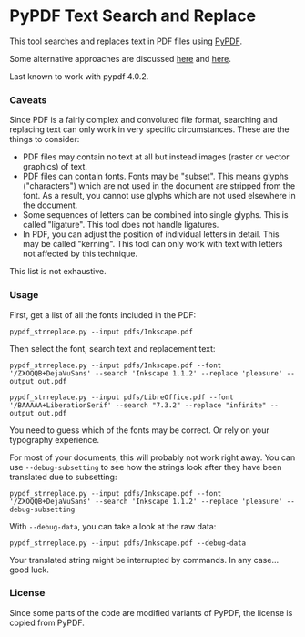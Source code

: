 # PyPDF Text Search and Replace

This tool searches and replaces text in PDF files using [PyPDF](https://github.com/py-pdf/pypdf).

Some alternative approaches are discussed [here](https://stackoverflow.com/questions/41769120/search-and-replace-for-text-within-a-pdf-in-python/) and 
[here](https://stackoverflow.com/questions/31703037/how-can-i-change-modify-replace-text-in-a-pdf-using-python).

Last known to work with pypdf 4.0.2.

### Caveats

Since PDF is a fairly complex and convoluted file format, searching and replacing text can only work in very specific circumstances. These are the things to consider:

* PDF files may contain no text at all but instead images (raster or vector graphics) of text.
* PDF files can contain fonts. Fonts may be "subset". This means glyphs ("characters") which are not used in the document are stripped from the font. As a result, you cannot use glyphs which are not used elsewhere in the document.
* Some sequences of letters can be combined into single glyphs. This is called "ligature". This tool does not handle ligatures.
* In PDF, you can adjust the position of individual letters in detail. This may be called "kerning". This tool can only work with text with letters not affected by this technique.

This list is not exhaustive.

### Usage

First, get a list of all the fonts included in the PDF:

    pypdf_strreplace.py --input pdfs/Inkscape.pdf

Then select the font, search text and replacement text:

    pypdf_strreplace.py --input pdfs/Inkscape.pdf --font '/ZXOQQB+DejaVuSans' --search 'Inkscape 1.1.2' --replace 'pleasure' --output out.pdf 

    pypdf_strreplace.py --input pdfs/LibreOffice.pdf --font '/BAAAAA+LiberationSerif' --search "7.3.2" --replace "infinite" --output out.pdf

You need to guess which of the fonts may be correct. Or rely on your typography experience.

For most of your documents, this will probably not work right away. You can use `--debug-subsetting` to see how the strings look after they have been translated due to subsetting:

    pypdf_strreplace.py --input pdfs/Inkscape.pdf --font '/ZXOQQB+DejaVuSans' --search 'Inkscape 1.1.2' --replace 'pleasure' --debug-subsetting

With `--debug-data`, you can take a look at the raw data:

    pypdf_strreplace.py --input pdfs/Inkscape.pdf --debug-data

Your translated string might be interrupted by commands. In any case… good luck.

### License

Since some parts of the code are modified variants of PyPDF, the license is copied from PyPDF.
